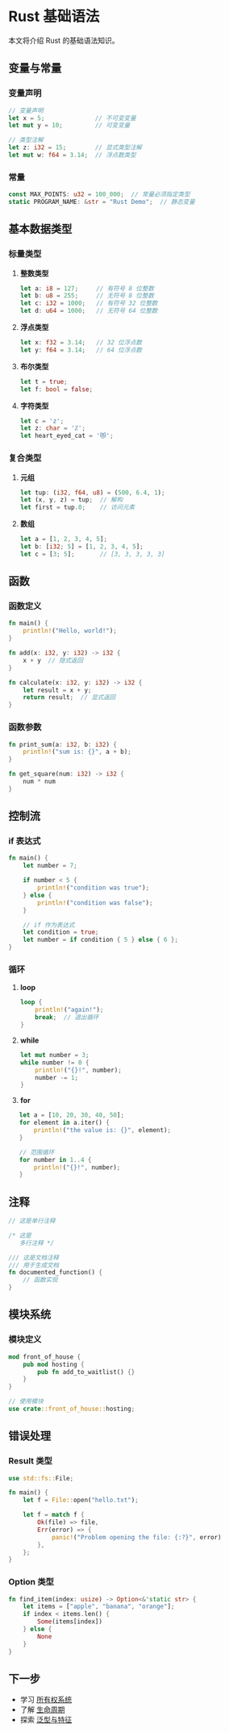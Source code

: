 # Rust 基础语法

本文将介绍 Rust 的基础语法知识。

## 变量与常量

### 变量声明

```rust
// 变量声明
let x = 5;              // 不可变变量
let mut y = 10;         // 可变变量

// 类型注解
let z: i32 = 15;        // 显式类型注解
let mut w: f64 = 3.14;  // 浮点数类型
```

### 常量

```rust
const MAX_POINTS: u32 = 100_000;  // 常量必须指定类型
static PROGRAM_NAME: &str = "Rust Demo";  // 静态变量
```

## 基本数据类型

### 标量类型

1. **整数类型**

   ```rust
   let a: i8 = 127;     // 有符号 8 位整数
   let b: u8 = 255;     // 无符号 8 位整数
   let c: i32 = 1000;   // 有符号 32 位整数
   let d: u64 = 1000;   // 无符号 64 位整数
   ```

2. **浮点类型**

   ```rust
   let x: f32 = 3.14;   // 32 位浮点数
   let y: f64 = 3.14;   // 64 位浮点数
   ```

3. **布尔类型**

   ```rust
   let t = true;
   let f: bool = false;
   ```

4. **字符类型**

   ```rust
   let c = 'z';
   let z: char = 'ℤ';
   let heart_eyed_cat = '😻';
   ```

### 复合类型

1. **元组**

   ```rust
   let tup: (i32, f64, u8) = (500, 6.4, 1);
   let (x, y, z) = tup;  // 解构
   let first = tup.0;    // 访问元素
   ```

2. **数组**

   ```rust
   let a = [1, 2, 3, 4, 5];
   let b: [i32; 5] = [1, 2, 3, 4, 5];
   let c = [3; 5];       // [3, 3, 3, 3, 3]
   ```

## 函数

### 函数定义

```rust
fn main() {
    println!("Hello, world!");
}

fn add(x: i32, y: i32) -> i32 {
    x + y  // 隐式返回
}

fn calculate(x: i32, y: i32) -> i32 {
    let result = x + y;
    return result;  // 显式返回
}
```

### 函数参数

```rust
fn print_sum(a: i32, b: i32) {
    println!("sum is: {}", a + b);
}

fn get_square(num: i32) -> i32 {
    num * num
}
```

## 控制流

### if 表达式

```rust
fn main() {
    let number = 7;

    if number < 5 {
        println!("condition was true");
    } else {
        println!("condition was false");
    }

    // if 作为表达式
    let condition = true;
    let number = if condition { 5 } else { 6 };
}
```

### 循环

1. **loop**

   ```rust
   loop {
       println!("again!");
       break;  // 退出循环
   }
   ```

2. **while**

   ```rust
   let mut number = 3;
   while number != 0 {
       println!("{}!", number);
       number -= 1;
   }
   ```

3. **for**

```rust
   let a = [10, 20, 30, 40, 50];
   for element in a.iter() {
       println!("the value is: {}", element);
   }

   // 范围循环
   for number in 1..4 {
       println!("{}!", number);
   }
   ```

## 注释

```rust
// 这是单行注释

/* 这是
   多行注释 */

/// 这是文档注释
/// 用于生成文档
fn documented_function() {
    // 函数实现
}
```

## 模块系统

### 模块定义

```rust
mod front_of_house {
    pub mod hosting {
        pub fn add_to_waitlist() {}
    }
}

// 使用模块
use crate::front_of_house::hosting;
```

## 错误处理

### Result 类型

```rust
use std::fs::File;

fn main() {
    let f = File::open("hello.txt");

    let f = match f {
        Ok(file) => file,
        Err(error) => {
            panic!("Problem opening the file: {:?}", error)
        },
    };
}
```

### Option 类型

```rust
fn find_item(index: usize) -> Option<&'static str> {
    let items = ["apple", "banana", "orange"];
    if index < items.len() {
        Some(items[index])
    } else {
        None
    }
}
```

## 下一步

- 学习 [所有权系统](/rust/ownership)
- 了解 [生命周期](/rust/lifetimes)
- 探索 [泛型与特征](/rust/generics-traits)
